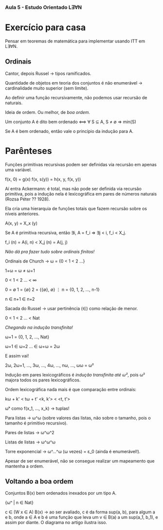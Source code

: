 ### Aula 5 - Estudo Orientado L∃∀N

# Exercício para casa

Pensar em teoremas de matemática para implementar usando ITT em L∃∀N.

## Ordinais

Cantor, depois Russel → tipos ramificados.

Quantidade de objetos em teoria dos conjuntos é não enumerável → cardinalidade muito superior (sem limite).

Ao definir uma função recursivamente, não podemos usar recursão de naturais.

Ideia de ordem. Ou melhor, de *boa ordem*.

Um conjunto A é dito bem ordenado ⟺ ∀ S ⊆ A, S ≠ ∅ ⇒ min(S)

Se A é bem ordenado, então vale o princípio da indução para A.

# Parênteses

Funções primitivas recursivas podem ser definidas via recursão em apenas uma variável.

f(x, 0) = g(x)
f(x, s(y)) = h(x, y, f(x, y))

Aí entra Ackermann: é total, mas não pode ser definida via recursão primitiva, pois a indução nela é lexicográfica em pares de números naturais (Rozsa Péter ?? 1928).

Ela cria uma hierarquia de funções totais que fazem recursão sobre os níveis anteriores.

A(x, y) = Χ_x (y)

Se A é primitiva recursiva, então ∃i, A = f_i ⇒ ∃j < i, f_i < Χ_j.

f_i (n) = A(i, n) < Χ_j (n) = A(j, j)

*Não dá pra fazer tudo sobre ordinais finitos!*

Ordinais de Church → ω = {0 < 1 < 2 ...}

1+ω = ω ≠ ω+1

0 < 1 < 2 ... < ∞

0 = ∅
1 = {∅}
2 = {{∅}, ∅}
⋮
n = {0, 1, 2, ..., n-1}

n ∈ n+1 ∈ n+2

Sacada do Russel → usar pertinência (∈) como relação de menor.

0 < 1 < 2 ... < Nat

*Chegando na indução transfinita!*

ω+1 = {0, 1, 2, ..., Nat}

ω+1 ∈ ω+2 ... ∈ ω+ω = 2ω

E assim vai!

2ω, 2ω+1, ..., 3ω, ..., 4ω, ..., nω, ..., ωω = ω²

Indução em pares lexicográficos é *indução transfinita até ω²*, pois ω² majora todos os pares lexicográficos.

Ordem lexicográfica nada mais é que comparação entre ordinais:

kω + k' < tω + t'
<k, k'> < <t, t'>

ωᵏ como f(x_1, ..., x_k) → tuplas!

Para listas → ω^ω (sobre valores das listas, não sobre o tamanho, pois o tamanho é primitivo recursivo).

Pares de listas → ω^ω^2

Listas de listas → ω^ω^ω

Torre exponencial → ω^...^ω (ω vezes) = ε_0 (ainda é enumerável!).

Apesar de ser enumerável, não se consegue realizar um mapeamento que mantenha a ordem.

## Voltando a boa ordem

Conjuntos B(x) bem ordenados inexados por um tipo A.

{ωⁿ | n ∈ Nat}

c ∈ (W x ∈ A) B(x) → ao ser avaliado, c é da forma sup(a, b), para algum a e b, onde a ∈ A e b é uma função que leva um v ∈ B(a) a um sup(a_1, b_1), e assim por diante. O diagrama no artigo ilustra isso.